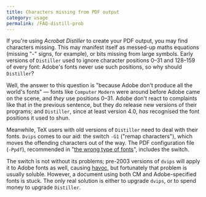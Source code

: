 ```yaml
---
title: Characters missing from PDF output
category: usage
permalink: /FAQ-distill-prob
---
```


If you're using _Acrobat Distiller_ to create your
PDF output, you may find
characters missing.  This may manifest
itself as messed-up maths equations (missing
"-" signs, for example), or bits missing
from large symbols.  Early versions of `Distiller` used to
ignore character positions 0&ndash;31 and 128&ndash;159 of every font: Adobe's
fonts never use such positions, so why should `Distiller`?

Well, the answer to this question is "because Adobe don't produce all
the world's fonts"&nbsp;&mdash; fonts like `Computer`
`Modern` were around before Adobe came on the scene, and
_they_ use positions 0&ndash;31.  Adobe don't react to complaints like
that in the previous sentence, but they do release new versions of
their programs; and `Distiller`, since at least version&nbsp;4.0,
_has_ recognised the font positions it used to shun.

Meanwhile, TeX users with old versions of `Distiller` need
to deal with their fonts.  `Dvips` comes to our aid: the
switch `-G1` ("remap characters"), which moves the offending
characters out of the way.  The PDF configuration file
(`-Ppdf`), recommended 
in "[the wrong type of fonts](FAQ-fuzzy-type3)",
includes the switch.

The switch is not without its problems; pre-2003 versions of
`dvips` will apply it to Adobe fonts as well, causing
[havoc](FAQ-charshift), but fortunately
that problem is usually soluble.  However, a document using both
CM and Adobe-specified fonts is stuck.  The only real solution
is either to upgrade `dvips`, or to spend money to upgrade
`Distiller`.

